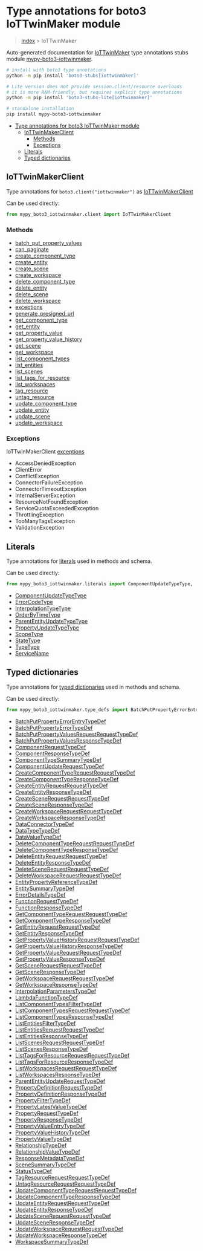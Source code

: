 <a id="type-annotations-for-boto3-iottwinmaker-module"></a>

# Type annotations for boto3 IoTTwinMaker module

> [Index](..) > IoTTwinMaker

Auto-generated documentation for
[IoTTwinMaker](https://boto3.amazonaws.com/v1/documentation/api/latest/reference/services/iottwinmaker.html#IoTTwinMaker)
type annotations stubs module
[mypy-boto3-iottwinmaker](https://pypi.org/project/mypy-boto3-iottwinmaker/).

```bash
# install with boto3 type annotations
python -m pip install 'boto3-stubs[iottwinmaker]'

# Lite version does not provide session.client/resource overloads
# it is more RAM-friendly, but requires explicit type annotations
python -m pip install 'boto3-stubs-lite[iottwinmaker]'

# standalone installation
pip install mypy-boto3-iottwinmaker
```

- [Type annotations for boto3 IoTTwinMaker module](#type-annotations-for-boto3-iottwinmaker-module)
  - [IoTTwinMakerClient](#iottwinmakerclient)
    - [Methods](#methods)
    - [Exceptions](#exceptions)
  - [Literals](#literals)
  - [Typed dictionaries](#typed-dictionaries)

<a id="iottwinmakerclient"></a>

## IoTTwinMakerClient

Type annotations for `boto3.client("iottwinmaker")` as
[IoTTwinMakerClient](./client.md)

Can be used directly:

```python
from mypy_boto3_iottwinmaker.client import IoTTwinMakerClient
```

<a id="methods"></a>

### Methods

- [batch_put_property_values](./client.md#batch_put_property_values)
- [can_paginate](./client.md#can_paginate)
- [create_component_type](./client.md#create_component_type)
- [create_entity](./client.md#create_entity)
- [create_scene](./client.md#create_scene)
- [create_workspace](./client.md#create_workspace)
- [delete_component_type](./client.md#delete_component_type)
- [delete_entity](./client.md#delete_entity)
- [delete_scene](./client.md#delete_scene)
- [delete_workspace](./client.md#delete_workspace)
- [exceptions](./client.md#exceptions)
- [generate_presigned_url](./client.md#generate_presigned_url)
- [get_component_type](./client.md#get_component_type)
- [get_entity](./client.md#get_entity)
- [get_property_value](./client.md#get_property_value)
- [get_property_value_history](./client.md#get_property_value_history)
- [get_scene](./client.md#get_scene)
- [get_workspace](./client.md#get_workspace)
- [list_component_types](./client.md#list_component_types)
- [list_entities](./client.md#list_entities)
- [list_scenes](./client.md#list_scenes)
- [list_tags_for_resource](./client.md#list_tags_for_resource)
- [list_workspaces](./client.md#list_workspaces)
- [tag_resource](./client.md#tag_resource)
- [untag_resource](./client.md#untag_resource)
- [update_component_type](./client.md#update_component_type)
- [update_entity](./client.md#update_entity)
- [update_scene](./client.md#update_scene)
- [update_workspace](./client.md#update_workspace)

<a id="exceptions"></a>

### Exceptions

IoTTwinMakerClient [exceptions](./client.md#exceptions)

- AccessDeniedException
- ClientError
- ConflictException
- ConnectorFailureException
- ConnectorTimeoutException
- InternalServerException
- ResourceNotFoundException
- ServiceQuotaExceededException
- ThrottlingException
- TooManyTagsException
- ValidationException

<a id="literals"></a>

## Literals

Type annotations for [literals](./literals.md) used in methods and schema.

Can be used directly:

```python
from mypy_boto3_iottwinmaker.literals import ComponentUpdateTypeType, ...
```

- [ComponentUpdateTypeType](./literals.md#componentupdatetypetype)
- [ErrorCodeType](./literals.md#errorcodetype)
- [InterpolationTypeType](./literals.md#interpolationtypetype)
- [OrderByTimeType](./literals.md#orderbytimetype)
- [ParentEntityUpdateTypeType](./literals.md#parententityupdatetypetype)
- [PropertyUpdateTypeType](./literals.md#propertyupdatetypetype)
- [ScopeType](./literals.md#scopetype)
- [StateType](./literals.md#statetype)
- [TypeType](./literals.md#typetype)
- [ServiceName](./literals.md#servicename)

<a id="typed-dictionaries"></a>

## Typed dictionaries

Type annotations for [typed dictionaries](./type_defs.md) used in methods and
schema.

Can be used directly:

```python
from mypy_boto3_iottwinmaker.type_defs import BatchPutPropertyErrorEntryTypeDef, ...
```

- [BatchPutPropertyErrorEntryTypeDef](./type_defs.md#batchputpropertyerrorentrytypedef)
- [BatchPutPropertyErrorTypeDef](./type_defs.md#batchputpropertyerrortypedef)
- [BatchPutPropertyValuesRequestRequestTypeDef](./type_defs.md#batchputpropertyvaluesrequestrequesttypedef)
- [BatchPutPropertyValuesResponseTypeDef](./type_defs.md#batchputpropertyvaluesresponsetypedef)
- [ComponentRequestTypeDef](./type_defs.md#componentrequesttypedef)
- [ComponentResponseTypeDef](./type_defs.md#componentresponsetypedef)
- [ComponentTypeSummaryTypeDef](./type_defs.md#componenttypesummarytypedef)
- [ComponentUpdateRequestTypeDef](./type_defs.md#componentupdaterequesttypedef)
- [CreateComponentTypeRequestRequestTypeDef](./type_defs.md#createcomponenttyperequestrequesttypedef)
- [CreateComponentTypeResponseTypeDef](./type_defs.md#createcomponenttyperesponsetypedef)
- [CreateEntityRequestRequestTypeDef](./type_defs.md#createentityrequestrequesttypedef)
- [CreateEntityResponseTypeDef](./type_defs.md#createentityresponsetypedef)
- [CreateSceneRequestRequestTypeDef](./type_defs.md#createscenerequestrequesttypedef)
- [CreateSceneResponseTypeDef](./type_defs.md#createsceneresponsetypedef)
- [CreateWorkspaceRequestRequestTypeDef](./type_defs.md#createworkspacerequestrequesttypedef)
- [CreateWorkspaceResponseTypeDef](./type_defs.md#createworkspaceresponsetypedef)
- [DataConnectorTypeDef](./type_defs.md#dataconnectortypedef)
- [DataTypeTypeDef](./type_defs.md#datatypetypedef)
- [DataValueTypeDef](./type_defs.md#datavaluetypedef)
- [DeleteComponentTypeRequestRequestTypeDef](./type_defs.md#deletecomponenttyperequestrequesttypedef)
- [DeleteComponentTypeResponseTypeDef](./type_defs.md#deletecomponenttyperesponsetypedef)
- [DeleteEntityRequestRequestTypeDef](./type_defs.md#deleteentityrequestrequesttypedef)
- [DeleteEntityResponseTypeDef](./type_defs.md#deleteentityresponsetypedef)
- [DeleteSceneRequestRequestTypeDef](./type_defs.md#deletescenerequestrequesttypedef)
- [DeleteWorkspaceRequestRequestTypeDef](./type_defs.md#deleteworkspacerequestrequesttypedef)
- [EntityPropertyReferenceTypeDef](./type_defs.md#entitypropertyreferencetypedef)
- [EntitySummaryTypeDef](./type_defs.md#entitysummarytypedef)
- [ErrorDetailsTypeDef](./type_defs.md#errordetailstypedef)
- [FunctionRequestTypeDef](./type_defs.md#functionrequesttypedef)
- [FunctionResponseTypeDef](./type_defs.md#functionresponsetypedef)
- [GetComponentTypeRequestRequestTypeDef](./type_defs.md#getcomponenttyperequestrequesttypedef)
- [GetComponentTypeResponseTypeDef](./type_defs.md#getcomponenttyperesponsetypedef)
- [GetEntityRequestRequestTypeDef](./type_defs.md#getentityrequestrequesttypedef)
- [GetEntityResponseTypeDef](./type_defs.md#getentityresponsetypedef)
- [GetPropertyValueHistoryRequestRequestTypeDef](./type_defs.md#getpropertyvaluehistoryrequestrequesttypedef)
- [GetPropertyValueHistoryResponseTypeDef](./type_defs.md#getpropertyvaluehistoryresponsetypedef)
- [GetPropertyValueRequestRequestTypeDef](./type_defs.md#getpropertyvaluerequestrequesttypedef)
- [GetPropertyValueResponseTypeDef](./type_defs.md#getpropertyvalueresponsetypedef)
- [GetSceneRequestRequestTypeDef](./type_defs.md#getscenerequestrequesttypedef)
- [GetSceneResponseTypeDef](./type_defs.md#getsceneresponsetypedef)
- [GetWorkspaceRequestRequestTypeDef](./type_defs.md#getworkspacerequestrequesttypedef)
- [GetWorkspaceResponseTypeDef](./type_defs.md#getworkspaceresponsetypedef)
- [InterpolationParametersTypeDef](./type_defs.md#interpolationparameterstypedef)
- [LambdaFunctionTypeDef](./type_defs.md#lambdafunctiontypedef)
- [ListComponentTypesFilterTypeDef](./type_defs.md#listcomponenttypesfiltertypedef)
- [ListComponentTypesRequestRequestTypeDef](./type_defs.md#listcomponenttypesrequestrequesttypedef)
- [ListComponentTypesResponseTypeDef](./type_defs.md#listcomponenttypesresponsetypedef)
- [ListEntitiesFilterTypeDef](./type_defs.md#listentitiesfiltertypedef)
- [ListEntitiesRequestRequestTypeDef](./type_defs.md#listentitiesrequestrequesttypedef)
- [ListEntitiesResponseTypeDef](./type_defs.md#listentitiesresponsetypedef)
- [ListScenesRequestRequestTypeDef](./type_defs.md#listscenesrequestrequesttypedef)
- [ListScenesResponseTypeDef](./type_defs.md#listscenesresponsetypedef)
- [ListTagsForResourceRequestRequestTypeDef](./type_defs.md#listtagsforresourcerequestrequesttypedef)
- [ListTagsForResourceResponseTypeDef](./type_defs.md#listtagsforresourceresponsetypedef)
- [ListWorkspacesRequestRequestTypeDef](./type_defs.md#listworkspacesrequestrequesttypedef)
- [ListWorkspacesResponseTypeDef](./type_defs.md#listworkspacesresponsetypedef)
- [ParentEntityUpdateRequestTypeDef](./type_defs.md#parententityupdaterequesttypedef)
- [PropertyDefinitionRequestTypeDef](./type_defs.md#propertydefinitionrequesttypedef)
- [PropertyDefinitionResponseTypeDef](./type_defs.md#propertydefinitionresponsetypedef)
- [PropertyFilterTypeDef](./type_defs.md#propertyfiltertypedef)
- [PropertyLatestValueTypeDef](./type_defs.md#propertylatestvaluetypedef)
- [PropertyRequestTypeDef](./type_defs.md#propertyrequesttypedef)
- [PropertyResponseTypeDef](./type_defs.md#propertyresponsetypedef)
- [PropertyValueEntryTypeDef](./type_defs.md#propertyvalueentrytypedef)
- [PropertyValueHistoryTypeDef](./type_defs.md#propertyvaluehistorytypedef)
- [PropertyValueTypeDef](./type_defs.md#propertyvaluetypedef)
- [RelationshipTypeDef](./type_defs.md#relationshiptypedef)
- [RelationshipValueTypeDef](./type_defs.md#relationshipvaluetypedef)
- [ResponseMetadataTypeDef](./type_defs.md#responsemetadatatypedef)
- [SceneSummaryTypeDef](./type_defs.md#scenesummarytypedef)
- [StatusTypeDef](./type_defs.md#statustypedef)
- [TagResourceRequestRequestTypeDef](./type_defs.md#tagresourcerequestrequesttypedef)
- [UntagResourceRequestRequestTypeDef](./type_defs.md#untagresourcerequestrequesttypedef)
- [UpdateComponentTypeRequestRequestTypeDef](./type_defs.md#updatecomponenttyperequestrequesttypedef)
- [UpdateComponentTypeResponseTypeDef](./type_defs.md#updatecomponenttyperesponsetypedef)
- [UpdateEntityRequestRequestTypeDef](./type_defs.md#updateentityrequestrequesttypedef)
- [UpdateEntityResponseTypeDef](./type_defs.md#updateentityresponsetypedef)
- [UpdateSceneRequestRequestTypeDef](./type_defs.md#updatescenerequestrequesttypedef)
- [UpdateSceneResponseTypeDef](./type_defs.md#updatesceneresponsetypedef)
- [UpdateWorkspaceRequestRequestTypeDef](./type_defs.md#updateworkspacerequestrequesttypedef)
- [UpdateWorkspaceResponseTypeDef](./type_defs.md#updateworkspaceresponsetypedef)
- [WorkspaceSummaryTypeDef](./type_defs.md#workspacesummarytypedef)

